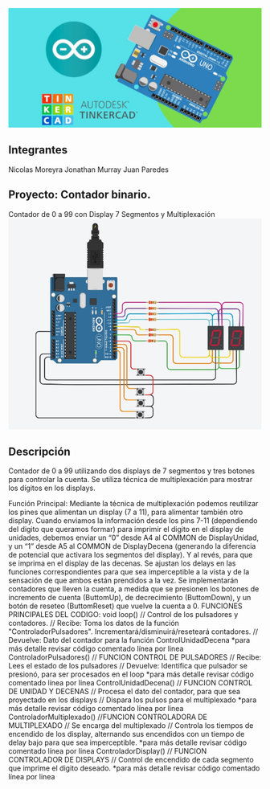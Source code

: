 ![Tinkercad](./img/ArduinoTinkercad.jpg)


## Integrantes 
Nicolas Moreyra
Jonathan Murray
Juan Paredes


## Proyecto: Contador binario.
Contador de 0 a 99 con Display 7 Segmentos y Multiplexación
![Tinkercad](./img/ContadorBinario.jpg)


## Descripción
Contador de 0 a 99 utilizando dos displays de 7 segmentos y tres botones para
controlar la cuenta. Se utiliza técnica de multiplexación para mostrar los dígitos
en los displays. 


Función Principal:
	Mediante la técnica de multiplexación podemos reutilizar los pines que alimentan un display (7 a 11), para alimentar también otro display.
Cuando enviamos la información desde los pins 7-11 (dependiendo del digito que queramos formar) para imprimir el digito en el display de unidades, debemos enviar un “0” desde A4 al COMMON de DisplayUnidad, y un “1” desde A5 al COMMON de DisplayDecena (generando la diferencia de potencial que activara los segmentos del display). Y al revés, para que se imprima en el display de las decenas. Se ajustan los delays en las funciones correspondientes para que sea imperceptible a la vista y de la sensación de que ambos están prendidos a la vez.
Se implementarán contadores que lleven la cuenta, a medida que se presionen los botones de incremento de cuenta (ButtomUp), de decrecimiento (ButtomDown), y un botón de reseteo (ButtomReset) que vuelve la cuenta a 0.
FUNCIONES PRINCIPALES DEL CODIGO:
void loop()
// Control de los pulsadores y contadores.
// Recibe: Toma los datos de la función "ControladorPulsadores". Incrementará/disminuirá/reseteará contadores.
// Devuelve: Dato del contador para la función ControlUnidadDecena
*para más detalle revisar código comentado línea por linea
ControladorPulsadores()
// FUNCION CONTROL DE PULSADORES 
// Recibe: Lees el estado de los pulsadores
// Devuelve: Identifica que pulsador se presionó, para ser procesados en el loop
*para más detalle revisar código comentado línea por linea
ControlUnidadDecena()
// FUNCION CONTROL DE UNIDAD Y DECENAS
// Procesa el dato del contador, para que sea proyectado en los displays
// Dispara los pulsos para el multiplexado
*para más detalle revisar código comentado línea por linea
ControladorMultiplexado()
//FUNCION CONTROLADORA DE MULTIPLEXADO
// Se encarga del multiplexado
// Controla los tiempos de encendido de los display, alternando sus encendidos con un tiempo de delay bajo para que sea imperceptible.
*para más detalle revisar código comentado línea por linea
ControladorDisplay()
// FUNCION CONTROLADOR DE DISPLAYS
// Control de encendido de cada segmento que imprime el digito deseado.
*para más detalle revisar código comentado línea por linea
